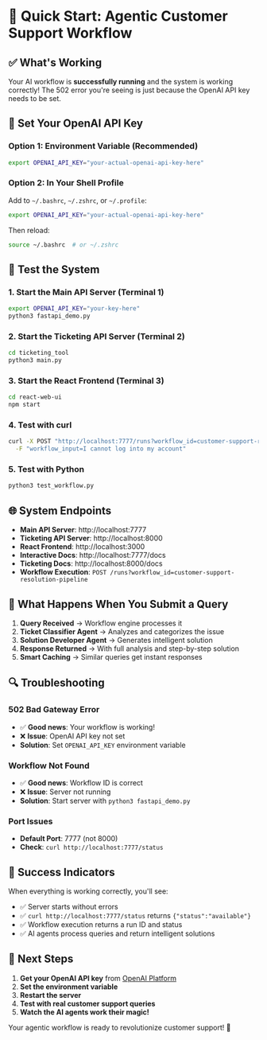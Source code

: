 # 🚀 Quick Start: Agentic Customer Support Workflow

## ✅ **What's Working**

Your AI workflow is **successfully running** and the system is working correctly! The 502 error you're seeing is just because the OpenAI API key needs to be set.

## 🔑 **Set Your OpenAI API Key**

### Option 1: Environment Variable (Recommended)
```bash
export OPENAI_API_KEY="your-actual-openai-api-key-here"
```

### Option 2: In Your Shell Profile
Add to `~/.bashrc`, `~/.zshrc`, or `~/.profile`:
```bash
export OPENAI_API_KEY="your-actual-openai-api-key-here"
```

Then reload:
```bash
source ~/.bashrc  # or ~/.zshrc
```

## 🧪 **Test the System**

### 1. **Start the Main API Server** (Terminal 1)
```bash
export OPENAI_API_KEY="your-key-here"
python3 fastapi_demo.py
```

### 2. **Start the Ticketing API Server** (Terminal 2)
```bash
cd ticketing_tool
python3 main.py
```

### 3. **Start the React Frontend** (Terminal 3)
```bash
cd react-web-ui
npm start
```

### 4. **Test with curl**
```bash
curl -X POST "http://localhost:7777/runs?workflow_id=customer-support-resolution-pipeline" \
  -F "workflow_input=I cannot log into my account"
```

### 5. **Test with Python**
```bash
python3 test_workflow.py
```

## 🌐 **System Endpoints**

- **Main API Server**: http://localhost:7777
- **Ticketing API Server**: http://localhost:8000
- **React Frontend**: http://localhost:3000
- **Interactive Docs**: http://localhost:7777/docs
- **Ticketing Docs**: http://localhost:8000/docs
- **Workflow Execution**: `POST /runs?workflow_id=customer-support-resolution-pipeline`

## 🎯 **What Happens When You Submit a Query**

1. **Query Received** → Workflow engine processes it
2. **Ticket Classifier Agent** → Analyzes and categorizes the issue
3. **Solution Developer Agent** → Generates intelligent solution
4. **Response Returned** → With full analysis and step-by-step solution
5. **Smart Caching** → Similar queries get instant responses

## 🔍 **Troubleshooting**

### **502 Bad Gateway Error**
- ✅ **Good news**: Your workflow is working!
- ❌ **Issue**: OpenAI API key not set
- **Solution**: Set `OPENAI_API_KEY` environment variable

### **Workflow Not Found**
- ✅ **Good news**: Workflow ID is correct
- ❌ **Issue**: Server not running
- **Solution**: Start server with `python3 fastapi_demo.py`

### **Port Issues**
- **Default Port**: 7777 (not 8000)
- **Check**: `curl http://localhost:7777/status`

## 🎉 **Success Indicators**

When everything is working correctly, you'll see:
- ✅ Server starts without errors
- ✅ `curl http://localhost:7777/status` returns `{"status":"available"}`
- ✅ Workflow execution returns a run ID and status
- ✅ AI agents process queries and return intelligent solutions

## 🚀 **Next Steps**

1. **Get your OpenAI API key** from [OpenAI Platform](https://platform.openai.com/)
2. **Set the environment variable**
3. **Restart the server**
4. **Test with real customer support queries**
5. **Watch the AI agents work their magic!**

Your agentic workflow is ready to revolutionize customer support! 🎯
